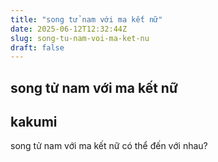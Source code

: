 ```yaml
---
title: "song tử nam với ma kết nữ"
date: 2025-06-12T12:32:44Z
slug: song-tu-nam-voi-ma-ket-nu
draft: false
---
```


## song tử nam với ma kết nữ

## kakumi

song tử nam với ma kết nữ có thể đến với nhau?​